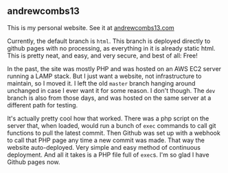 ## andrewcombs13
This is my personal website. See it at [andrewcombs13.com](andrewcombs13.com)

Currently, the default branch is `html`. This branch is deployed directly to github pages with no processing, as everything in it is already static html. This is pretty neat, and easy, and very secure, and best of all: Free!

In the past, the site was mostly PHP and was hosted on an AWS EC2 server running a LAMP stack. But I just want a website, not infrastructure to maintain, so I moved it. I left the old `master` branch hanging around unchanged in case I ever want it for some reason. I don't though. The `dev` branch is also from those days, and was hosted on the same server at a different path for testing.

It's actually pretty cool how that worked. There was a php script on the server that, when loaded, would run a bunch of `exec` commands to call git functions to pull the latest commit. Then Github was set up with a webhook to call that PHP page any time a new commit was made. That way the website auto-deployed. Very simple and easy method of continuous deployment. And all it takes is a PHP file full of `exec`s. I'm so glad I have Github pages now.